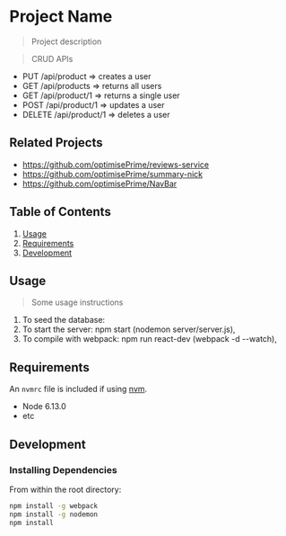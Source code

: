 # Project Name

> Project description

> CRUD APIs

- PUT /api/product => creates a user
- GET /api/products => returns all users
- GET /api/product/1 => returns a single user
- POST /api/product/1 => updates a user
- DELETE /api/product/1 => deletes a user

## Related Projects

- https://github.com/optimisePrime/reviews-service
- https://github.com/optimisePrime/summary-nick
- https://github.com/optimisePrime/NavBar

## Table of Contents

1. [Usage](#Usage)
1. [Requirements](#requirements)
1. [Development](#development)

## Usage

> Some usage instructions

1. To seed the database:
   <!-- - fill create config.js file inside the database directory with the following format:
     ```
     module.exports = {
        host: 'localhost',
        database: 'sunchamps_dev',
        user: *USER*
        password: *PASSWORD*,
      };
     ```
   - login to mysql and run schema.sql to create database
   - npm run seed (node database/seed.js), -->
1. To start the server: npm start (nodemon server/server.js),
1. To compile with webpack: npm run react-dev (webpack -d --watch),

## Requirements

An `nvmrc` file is included if using [nvm](https://github.com/creationix/nvm).

- Node 6.13.0
- etc

## Development

### Installing Dependencies

From within the root directory:

```sh
npm install -g webpack
npm install -g nodemon
npm install
```
